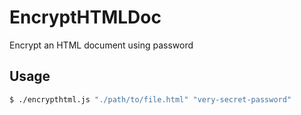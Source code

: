 # EncryptHTMLDoc
Encrypt an HTML document using password

## Usage
```bash
$ ./encrypthtml.js "./path/to/file.html" "very-secret-password"
```
